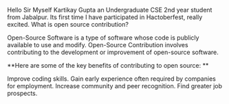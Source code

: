 Hello Sir  Myself Kartikay Gupta an Undergraduate CSE 2nd year student from Jabalpur. Its first time I have participated in Hactoberfest, really excited.
What is open source contribution?

Open-Source Software is a type of software whose code is publicly available to use and modify. Open-Source Contribution involves contributing to the development or improvement of open-source software.

**Here are some of the key benefits of contributing to open source: **

Improve coding skills. Gain early experience often required by companies for employment. Increase community and peer recognition. Find greater job prospects.
